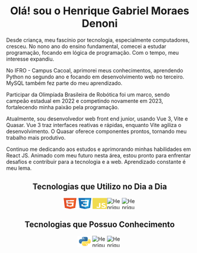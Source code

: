<h1 style="text-align: center;">Olá! sou o Henrique Gabriel Moraes Denoni</h1>

  <p>Desde criança, meu fascínio por tecnologia, especialmente computadores, cresceu. No nono ano do ensino fundamental, comecei a estudar programação, focando em lógica de programação. Com o tempo, meu interesse expandiu.</p>

  <p>No IFRO - Campus Cacoal, aprimorei meus conhecimentos, aprendendo Python no segundo ano e focando em desenvolvimento web no terceiro. MySQL também fez parte do meu aprendizado.</p>

  <p>Participar da Olimpíada Brasileira de Robótica foi um marco, sendo campeão estadual em 2022 e competindo novamente em 2023, fortalecendo minha paixão pela programação.</p>

  <p>Atualmente, sou desenvolvedor web front end junior, usando Vue 3, Vite e Quasar. Vue 3 traz interfaces reativas e rápidas, enquanto Vite agiliza o desenvolvimento. O Quasar oferece componentes prontos, tornando meu trabalho mais produtivo.</p>

  <p>Continuo me dedicando aos estudos e aprimorando minhas habilidades em React JS. Animado com meu futuro nesta área, estou pronto para enfrentar desafios e contribuir para a tecnologia e a web. Aprendizado constante é meu lema.</p>

  <h2 style="text-align: center;">Tecnologias que Utilizo no Dia a Dia</h2>
  <div style="display: flex; justify-content: center; align-items: center;">
    <img align="center" alt="Henrique-HTML" height="30" width="40" src="https://raw.githubusercontent.com/devicons/devicon/master/icons/html5/html5-original.svg">
    <img align="center" alt="Henrique-CSS" height="30" width="40" src="https://raw.githubusercontent.com/devicons/devicon/master/icons/css3/css3-original.svg">
    <img align="center" alt="Henrique-Js" height="30" width="40" src="https://raw.githubusercontent.com/devicons/devicon/master/icons/javascript/javascript-plain.svg">
    <img align="center" alt="Henrique-Vue" height="30" width="40" src="https://upload.wikimedia.org/wikipedia/commons/thumb/9/95/Vue.js_Logo_2.svg/1200px-Vue.js_Logo_2.svg.png">
    <img align="center" alt="Henrique-Vite" height="30" width="40" src="https://pt.vitejs.dev/logo.svg">
  </div>

  <h2 style="text-align: center;">Tecnologias que Possuo Conhecimento</h2>
  <div style="display: flex; justify-content: center; align-items: center;">
    <img align="center" alt="Henrique-Python" height="30" width="40" src="https://raw.githubusercontent.com/devicons/devicon/master/icons/python/python-original.svg">
    <img align="center" alt="Henrique-MySql" height="30" width="40" src="https://seeklogo.com/images/M/mysql-logo-B4943FE6DD-seeklogo.com.png">
    <img align="center" alt="Henrique-ReactNative" height="30" width="40" src="https://upload.wikimedia.org/wikipedia/commons/thumb/a/a7/React-icon.svg/1200px-React-icon.svg.png">
  </div>
